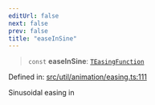 ```yaml
---
editUrl: false
next: false
prev: false
title: "easeInSine"
---
```


> `const` **easeInSine**: [`TEasingFunction`](/api/fabric/namespaces/util/type-aliases/teasingfunction/)

Defined in: [src/util/animation/easing.ts:111](https://github.com/fabricjs/fabric.js/blob/fea1b29b7495d9634e300bd4bfa43de097745805/src/util/animation/easing.ts#L111)

Sinusoidal easing in
